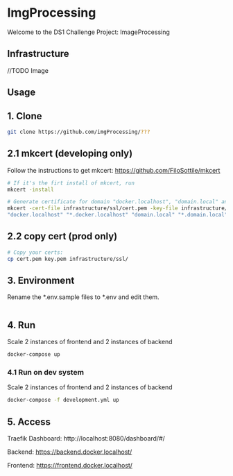 # ImgProcessing
Welcome to the DS1 Challenge Project: ImageProcessing

## Infrastructure

//TODO Image

## Usage
## 1. Clone
```bash
git clone https://github.com/imgProcessing/???
```
## 2.1 mkcert (developing only)
Follow the instructions to get mkcert: https://github.com/FiloSottile/mkcert
```bash
# If it's the firt install of mkcert, run
mkcert -install

# Generate certificate for domain "docker.localhost", "domain.local" and their sub-domains
mkcert -cert-file infrastructure/ssl/cert.pem -key-file infrastructure/ssl/key.pem \
"docker.localhost" "*.docker.localhost" "domain.local" "*.domain.local"
```

## 2.2 copy cert (prod only)
```bash
# Copy your certs:
cp cert.pem key.pem infrastructure/ssl/
```

## 3. Environment
Rename the *.env.sample files to *.env and edit them.
```bash

```
## 4. Run
Scale 2 instances of frontend and 2 instances of backend
```bash
docker-compose up
```

### 4.1 Run on dev system
Scale 2 instances of frontend and 2 instances of backend
```bash
docker-compose -f development.yml up
```
## 5. Access
Traefik Dashboard: http://localhost:8080/dashboard/#/

Backend: https://backend.docker.localhost/

Frontend: https://frontend.docker.localhost/
